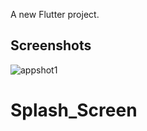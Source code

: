 A new Flutter project.

## Screenshots

![appshot1](https://user-images.githubusercontent.com/19915910/63767226-fdb59280-c907-11e9-9170-2e36302338f3.png)
# Splash_Screen
